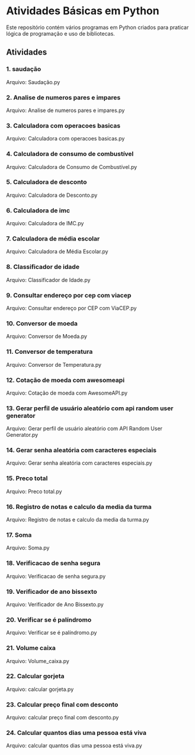 # Atividades Básicas em Python

Este repositório contém vários programas em Python criados para praticar lógica de programação e uso de bibliotecas.

## Atividades

### 1.  saudação
Arquivo:  Saudação.py

### 2. Analise de numeros pares e impares
Arquivo: Analise de numeros pares e impares.py

### 3. Calculadora com operacoes basicas
Arquivo: Calculadora com operacoes basicas.py

### 4. Calculadora de consumo de combustível
Arquivo: Calculadora de Consumo de Combustível.py

### 5. Calculadora de desconto
Arquivo: Calculadora de Desconto.py

### 6. Calculadora de imc
Arquivo: Calculadora de IMC.py

### 7. Calculadora de média escolar
Arquivo: Calculadora de Média Escolar.py

### 8. Classificador de idade
Arquivo: Classificador de Idade.py

### 9. Consultar endereço por cep com viacep
Arquivo: Consultar endereço por CEP com ViaCEP.py

### 10. Conversor de moeda
Arquivo: Conversor de Moeda.py

### 11. Conversor de temperatura
Arquivo: Conversor de Temperatura.py

### 12. Cotação de moeda com awesomeapi
Arquivo: Cotação de moeda com AwesomeAPI.py

### 13. Gerar perfil de usuário aleatório com api random user generator
Arquivo: Gerar perfil de usuário aleatório com API Random User Generator.py

### 14. Gerar senha aleatória com caracteres especiais
Arquivo: Gerar senha aleatória com caracteres especiais.py

### 15. Preco total
Arquivo: Preco total.py

### 16. Registro de notas e calculo da media da turma
Arquivo: Registro de notas e calculo da media da turma.py

### 17. Soma
Arquivo: Soma.py

### 18. Verificacao de senha segura
Arquivo: Verificacao de senha segura.py

### 19. Verificador de ano bissexto
Arquivo: Verificador de Ano Bissexto.py

### 20. Verificar se é palíndromo
Arquivo: Verificar se é palíndromo.py

### 21. Volume caixa
Arquivo: Volume_caixa.py

### 22. Calcular gorjeta
Arquivo: calcular gorjeta.py

### 23. Calcular preço final com desconto
Arquivo: calcular preço final com desconto.py

### 24. Calcular quantos dias uma pessoa está viva
Arquivo: calcular quantos dias uma pessoa está viva.py

